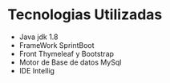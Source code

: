 # Tecnologias Utilizadas

* Java jdk 1.8 
* FrameWork SprintBoot
* Front Thymeleaf y Bootstrap
* Motor de Base de datos MySql
* IDE Intellig
